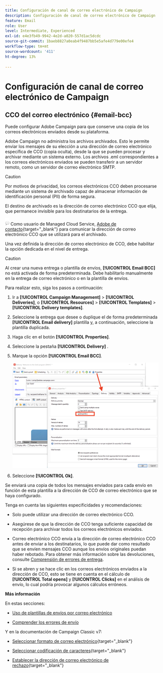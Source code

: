 ```yaml
---
title: Configuración de canal de correo electrónico de Campaign
description: Configuración de canal de correo electrónico de Campaign
feature: Email
role: User
level: Intermediate, Experienced
exl-id: e4e3fb49-9942-4e2d-a020-557d1ac5dcdc
source-git-commit: 1baeb8827a0eab4f9487bb5e5afe4d779e00efe4
workflow-type: tm+mt
source-wordcount: '411'
ht-degree: 13%

---
```


# Configuración de canal de correo electrónico de Campaign

## CCO del correo electrónico {#email-bcc}

<!--
>[!NOTE]
>
>This capability is available starting Campaign v8.3. To check your version, refer to [this section](../start/compatibility-matrix.md#how-to-check-your-campaign-version-and-buildversion)-->

Puede configurar Adobe Campaign para que conserve una copia de los correos electrónicos enviados desde su plataforma.

Adobe Campaign no administra los archivos archivados. Esto le permite enviar los mensajes de su elección a una dirección de correo electrónico específica de CCO (copia oculta), desde la que se pueden procesar y archivar mediante un sistema externo. Los archivos .eml correspondientes a los correos electrónicos enviados se pueden transferir a un servidor remoto, como un servidor de correo electrónico SMTP.

>[!CAUTION]
>
>Por motivos de privacidad, los correos electrónicos CCO deben procesarse mediante un sistema de archivado capaz de almacenar información de identificación personal (PII) de forma segura.

El destino de archivado es la dirección de correo electrónico CCO que elija, que permanece invisible para los destinatarios de la entrega.

![](../assets/do-not-localize/speech.png)  Como usuario de Managed Cloud Service, [Adobe de contacto](../start/campaign-faq.md#support){target="_blank"} para comunicar la dirección de correo electrónico CCO que se utilizará para el archivado.

Una vez definida la dirección de correo electrónico de CCO, debe habilitar la opción dedicada en el nivel de entrega.

>[!CAUTION]
>
>Al crear una nueva entrega o plantilla de envíos, **[!UICONTROL Email BCC]** no está activada de forma predeterminada. Debe habilitarlo manualmente en la entrega de correo electrónico o en la plantilla de envíos.


Para realizar esto, siga los pasos a continuación:

1. Ir a **[!UICONTROL Campaign Management]** > **[!UICONTROL Deliveries]**, o **[!UICONTROL Resources]** > **[!UICONTROL Templates]** > **[!UICONTROL Delivery templates]**.
1. Seleccione la entrega que desee o duplique el de forma predeterminada **[!UICONTROL Email delivery]** plantilla y, a continuación, seleccione la plantilla duplicada.
1. Haga clic en el botón **[!UICONTROL Properties]**.
1. Seleccione la pestaña **[!UICONTROL Delivery]** .
1. Marque la opción **[!UICONTROL Email BCC]**.

   ![](assets/email-bcc.png)

1. Seleccione **[!UICONTROL Ok]**.

Se enviará una copia de todos los mensajes enviados para cada envío en función de esta plantilla a la dirección de CCO de correo electrónico que se haya configurado.

Tenga en cuenta las siguientes especificidades y recomendaciones:

* Solo puede utilizar una dirección de correo electrónico CCO.

* Asegúrese de que la dirección de CCO tenga suficiente capacidad de recepción para archivar todos los correos electrónicos enviados.

* Correo electrónico CCO <!--with Enhanced MTA--> envía a la dirección de correo electrónico CCO antes de enviar a los destinatarios, lo que puede dar como resultado que se envíen mensajes CCO aunque los envíos originales puedan haber rebotado. Para obtener más información sobre las devoluciones, consulte [Comprensión de errores de entrega](../send/delivery-failures.md).

* Si se abren y se hace clic en los correos electrónicos enviados a la dirección de CCO, esto se tiene en cuenta en el cálculo de **[!UICONTROL Total opens]** y **[!UICONTROL Clicks]** en el análisis de envío, lo cual podría provocar algunos cálculos erróneos.

<!--Only successfully sent emails are taken in account, bounces are not.-->

**Más información**

En estas secciones:

* [Uso de plantillas de envíos por correo electrónico](../send/create-templates.md)

* [Comprender los errores de envío](../send/delivery-failures.md)


Y en la documentación de Campaign Classic v7:

* [Seleccionar formato de correo electrónico](https://experienceleague.adobe.com/docs/campaign-classic/using/sending-messages/sending-emails/sending-an-email/email-parameters.html#selecting-message-formats){target="_blank"}

* [Seleccionar codificación de caracteres](https://experienceleague.adobe.com/docs/campaign-classic/using/sending-messages/sending-emails/sending-an-email/email-parameters.html#character-encoding){target="_blank"}

* [Establecer la dirección de correo electrónico de rechazo](https://experienceleague.adobe.com/docs/campaign-classic/using/sending-messages/sending-emails/sending-an-email/email-parameters.html#managing-bounce-emails){target="_blank"}

